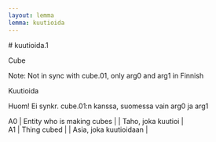 ```yaml
---
layout: lemma
lemma: kuutioida
---
```


<div class="sense">
# <span class="sensename">kuutioida.1</span>

<span class="description">Cube</span>

Note: Not in sync with cube.01, only arg0 and arg1 in Finnish

<span class="description">Kuutioida</span>

Huom! Ei synkr. cube.01:n kanssa, suomessa vain arg0 ja arg1

A0 | Entity who is making cubes |   | Taho, joka kuutioi |  
A1 | Thing cubed |   | Asia, joka kuutioidaan |  

</div>

